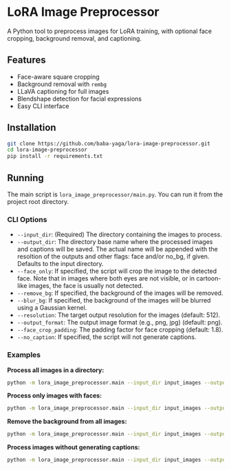 # LoRA Image Preprocessor

A Python tool to preprocess images for LoRA training, with optional face cropping, background removal, and captioning.

## Features
- Face-aware square cropping
- Background removal with `rembg`
- LLaVA captioning for full images
- Blendshape detection for facial expressions
- Easy CLI interface

## Installation

```bash
git clone https://github.com/baba-yaga/lora-image-preprocessor.git
cd lora-image-preprocessor
pip install -r requirements.txt
```

## Running

The main script is `lora_image_preprocessor/main.py`. You can run it from the project root directory.

### CLI Options

*   `--input_dir`: (Required) The directory containing the images to process.
*   `--output_dir`: The directory base name where the processed images and captions will be saved. The actual name will be appended with the resoltion of the outputs and other flags: face and/or no_bg, if given. Defaults to the input directory.
*   `--face_only`: If specified, the script will crop the image to the detected face. Note that in images where both eyes are not visible, or in cartoon-like images, the face is usually not detected.
*   `--remove_bg`: If specified, the background of the images will be removed.
*   `--blur_bg`: If specified, the background of the images will be blurred using a Gaussian kernel.
*   `--resolution`: The target output resolution for the images (default: 512).
*   `--output_format`: The output image format (e.g., png, jpg) (default: png).
*   `--face_crop_padding`: The padding factor for face cropping (default: 1.8).
*   `--no_caption`: If specified, the script will not generate captions.

### Examples

**Process all images in a directory:**

```bash
python -m lora_image_preprocessor.main --input_dir input_images --output_dir output_images
```

**Process only images with faces:**

```bash
python -m lora_image_preprocessor.main --input_dir input_images --output_dir output_images --face_only
```

**Remove the background from all images:**

```bash
python -m lora_image_preprocessor.main --input_dir input_images --output_dir output_images --remove_bg
```

**Process images without generating captions:**

```bash
python -m lora_image_preprocessor.main --input_dir input_images --output_dir output_images --no_caption
